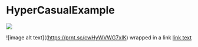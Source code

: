 # HyperCasualExample
[![](https://prnt.sc/cwHyWVWG7xIK)](https://www.youtube.com/watch?v=6A29jQDkUZQ)

![image alt text]((https://prnt.sc/cwHyWVWG7xIK)
wrapped in a link
[link text](https://www.youtube.com/watch?v=6A29jQDkUZQ "link title")
